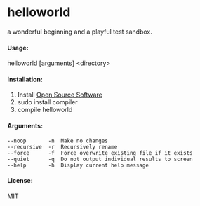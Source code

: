 helloworld
==========================
a wonderful beginning and a playful test sandbox.

#### Usage: ####
helloworld \[arguments\] \<directory\>

#### Installation: ####
1. Install [Open Source Software](http://www.github.org/)
2. sudo install compiler
3. compile helloworld

#### Arguments: ####
    --noop       -n  Make no changes
    --recursive  -r  Recursively rename
    --force      -f  Force overwrite existing file if it exists
    --quiet      -q  Do not output individual results to screen
    --help       -h  Display current help message

#### License: ####
MIT
